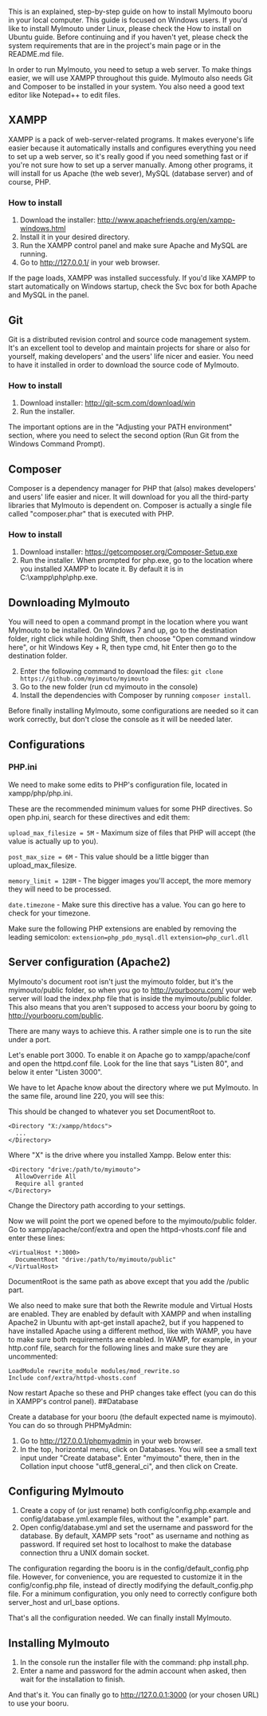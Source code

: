 

This is an explained, step-by-step guide on how to install MyImouto booru in your local computer. This guide is focused on Windows users. If you'd like to install MyImouto under Linux, please check the How to install on Ubuntu guide. Before continuing and if you haven't yet, please check the system requirements that are in the project's main page or in the README.md file.

In order to run MyImouto, you need to setup a web server. To make things easier, we will use XAMPP throughout this guide. MyImouto also needs Git and Composer to be installed in your system. You also need a good text editor like Notepad++ to edit files.
## XAMPP

XAMPP is a pack of web-server-related programs. It makes everyone's life easier because it automatically installs and configures everything you need to set up a web server, so it's really good if you need something fast or if you're not sure how to set up a server manually. Among other programs, it will install for us Apache (the web sever), MySQL (database server) and of course, PHP.
### How to install

1. Download the installer: http://www.apachefriends.org/en/xampp-windows.html
2. Install it in your desired directory.
3. Run the XAMPP control panel and make sure Apache and MySQL are running.
4. Go to http://127.0.0.1/ in your web browser.

If the page loads, XAMPP was installed successfuly.
If you'd like XAMPP to start automatically on Windows startup, check the Svc box for both Apache and MySQL in the panel.

## Git

Git is a distributed revision control and source code management system. It's an excellent tool to develop and maintain projects for share or also for yourself, making developers' and the users' life nicer and easier. You need to have it installed in order to download the source code of MyImouto.
### How to install
1. Download installer: http://git-scm.com/download/win
2. Run the installer. 

The important options are in the "Adjusting your PATH environment" section, where you need to select the second option (Run Git from the Windows Command Prompt).

## Composer

Composer is a dependency manager for PHP that (also) makes developers' and users' life easier and nicer. It will download for you all the third-party libraries that MyImouto is dependent on. Composer is actually a single file called "composer.phar" that is executed with PHP.
### How to install
1. Download installer: https://getcomposer.org/Composer-Setup.exe
2. Run the installer. When prompted for php.exe, go to the location where you installed XAMPP to locate it. By default it is in C:\xampp\php\php.exe.

## Downloading MyImouto
You will need to open a command prompt in the location where you want MyImouto to be installed. On Windows 7 and up, go to the destination folder, right click while holding Shift, then choose "Open command window here", or hit Windows Key + R, then type cmd, hit Enter then go to the destination folder.

2. Enter the following command to download the files: `git clone https://github.com/myimouto/myimouto`
3. Go to the new folder (run cd myimouto in the console) 
4. Install the dependencies with Composer by running `composer install`.

Before finally installing MyImouto, some configurations are needed so it can work correctly, but don't close the console as it will be needed later.
## Configurations
### PHP.ini

We need to make some edits to PHP's configuration file, located in xampp/php/php.ini.

These are the recommended minimum values for some PHP directives. So open php.ini, search for these directives and edit them:

`upload_max_filesize = 5M` - Maximum size of files that PHP will accept (the value is actually up to you).

`post_max_size = 6M` - This value should be a little bigger than upload_max_filesize.

`memory_limit = 128M` - The bigger images you'll accept, the more memory they will need to be processed.

`date.timezone` - Make sure this directive has a value. You can go here to check for your timezone.

Make sure the following PHP extensions are enabled by removing the leading semicolon:
`extension=php_pdo_mysql.dll`
`extension=php_curl.dll`

## Server configuration (Apache2)

MyImouto's document root isn't just the myimouto folder, but it's the myimouto/public folder, so when you go to http://yourbooru.com/ your web server will load the index.php file that is inside the myimouto/public folder. This also means that you aren't supposed to access your booru by going to http://yourbooru.com/public.

There are many ways to achieve this. A rather simple one is to run the site under a port.

Let's enable port 3000. To enable it on Apache go to xampp/apache/conf and open the httpd.conf file. Look for the line that says "Listen 80", and below it enter "Listen 3000".

We have to let Apache know about the directory where we put MyImouto. In the same file, around line 220, you will see this:

This should be changed to whatever you set DocumentRoot to.

    <Directory "X:/xampp/htdocs">
      ...
    </Directory>

Where "X" is the drive where you installed Xampp. Below </Directory> enter this:

    <Directory "drive:/path/to/myimouto">
      AllowOverride All
      Require all granted
    </Directory>

Change the Directory path according to your settings.

Now we will point the port we opened before to the myimouto/public folder. Go to xampp/apache/conf/extra and open the httpd-vhosts.conf file and enter these lines:

    <VirtualHost *:3000>
      DocumentRoot "drive:/path/to/myimouto/public"
    </VirtualHost>

DocumentRoot is the same path as above except that you add the /public part.

We also need to make sure that both the Rewrite module and Virtual Hosts are enabled. They are enabled by default with XAMPP and when installing Apache2 in Ubuntu with apt-get install apache2, but if you happened to have installed Apache using a different method, like with WAMP, you have to make sure both requirements are enabled. In WAMP, for example, in your http.conf file, search for the following lines and make sure they are uncommented:

    LoadModule rewrite_module modules/mod_rewrite.so
    Include conf/extra/httpd-vhosts.conf

Now restart Apache so these and PHP changes take effect (you can do this in XAMPP's control panel).
##Database

Create a database for your booru (the default expected name is myimouto). You can do so through PHPMyAdmin:

1. Go to http://127.0.0.1/phpmyadmin in your web browser.
2. In the top, horizontal menu, click on Databases. You will see a small text input under "Create database". Enter "myimouto" there, then in the Collation input choose "utf8_general_ci", and then click on Create.

## Configuring MyImouto
1. Create a copy of (or just rename) both config/config.php.example and config/database.yml.example files, without the ".example" part.
2. Open config/database.yml and set the username and password for the database. By default, XAMPP sets "root" as username and nothing as password. If required set host to localhost to make the database connection thru a UNIX domain socket.

The configuration regarding the booru is in the config/default_config.php file. However, for convenience, you are requested to customize it in the config/config.php file, instead of directly modifying the default_config.php file. For a minimum configuration, you only need to correctly configure both server_host and url_base options.

That's all the configuration needed. We can finally install MyImouto.
## Installing MyImouto
1. In the console run the installer file with the command: php install.php.
2. Enter a name and password for the admin account when asked, then wait for the installation to finish.

And that's it. You can finally go to http://127.0.0.1:3000 (or your chosen URL) to use your booru.
